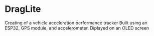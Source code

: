 # DragLite
Creating of a vehicle acceleration performance tracker
Built using an ESP32, GPS module, and accelerometer.
Diplayed on an OLED screen
